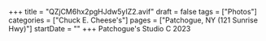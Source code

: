 +++
title = "QZjCM6hx2pgHJdw5yIZ2.avif"
draft = false
tags = ["Photos"]
categories = ["Chuck E. Cheese's"]
pages = ["Patchogue, NY (121 Sunrise Hwy)"]
startDate = ""
+++
Patchogue's Studio C 2023
